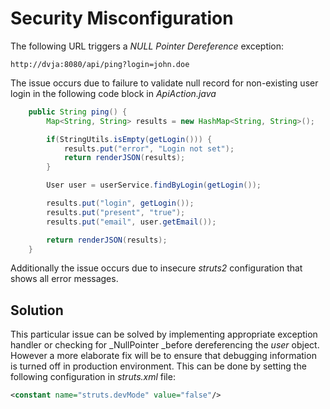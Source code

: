 # Security Misconfiguration

The following URL triggers a _NULL Pointer Dereference_ exception:

```
http://dvja:8080/api/ping?login=john.doe
```

The issue occurs due to failure to validate null record for non-existing user login in the following code block in _ApiAction.java_

```java
    public String ping() {
        Map<String, String> results = new HashMap<String, String>();

        if(StringUtils.isEmpty(getLogin())) {
            results.put("error", "Login not set");
            return renderJSON(results);
        }

        User user = userService.findByLogin(getLogin());

        results.put("login", getLogin());
        results.put("present", "true");
        results.put("email", user.getEmail());

        return renderJSON(results);
    }
```

Additionally the issue occurs due to insecure _struts2_ configuration that shows all error messages.

## Solution

This particular issue can be solved by implementing appropriate exception handler or checking for _NullPointer _before dereferencing the _user_ object. However a more elaborate fix will be to ensure that debugging information is turned off in production environment. This can be done by setting the following configuration in _struts.xml_ file:

```xml
<constant name="struts.devMode" value="false"/>
```



